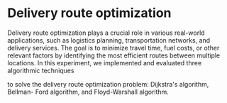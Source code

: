 # Delivery route optimization
Delivery route optimization plays a crucial role in various real-world
applications, such as logistics planning, transportation networks, and delivery
services. The goal is to minimize travel time, fuel costs, or other relevant
factors by identifying the most efficient routes between multiple locations. In
this experiment, we implemented and evaluated three algorithmic techniques

to solve the delivery route optimization problem: Dijkstra's algorithm, Bellman-
Ford algorithm, and Floyd-Warshall algorithm.
